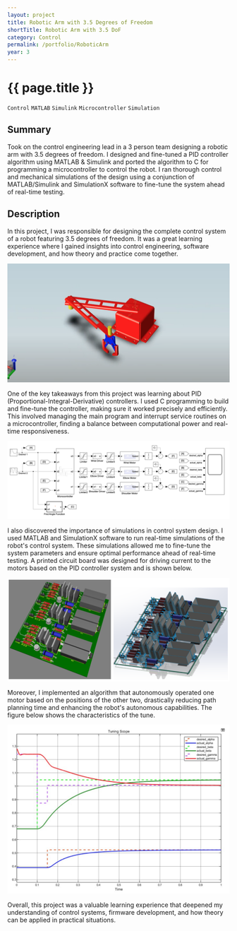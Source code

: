 ```yaml
---
layout: project
title: Robotic Arm with 3.5 Degrees of Freedom
shortTitle: Robotic Arm with 3.5 DoF
category: Control
permalink: /portfolio/RoboticArm
year: 3
---
```



# {{ page.title }}

`Control` `MATLAB` `Simulink` `Microcontroller` `Simulation`

## Summary

Took on the control engineering lead in a 3 person team designing a robotic arm with 3.5 degrees of freedom. I designed and fine-tuned a PID controller algorithm using MATLAB & Simulink and ported the algorithm to C for programming a microcontroller to control the robot. I ran thorough control and mechanical simulations of the design using a conjunction of MATLAB/Simulink and SimulationX software to fine-tune the system ahead of real-time testing.

## Description

In this project, I was responsible for designing the complete control system of a robot featuring 3.5 degrees of freedom. It was a great learning experience where I gained insights into control engineering, software development, and how theory and practice come together.

![Current Driving PCB](/assets/images/RoboticArm/robot.png)

One of the key takeaways from this project was learning about PID (Proportional-Integral-Derivative) controllers. I used C programming to build and fine-tune the controller, making sure it worked precisely and efficiently. This involved managing the main program and interrupt service routines on a microcontroller, finding a balance between computational power and real-time responsiveness.

![Image](/assets/images/RoboticArm/tuningParameters.png)

I also discovered the importance of simulations in control system design. I used MATLAB and SimulationX software to run real-time simulations of the robot's control system. These simulations allowed me to fine-tune the system parameters and ensure optimal performance ahead of real-time testing. A printed circuit board was designed for driving current to the motors based on the PID controller system and is shown below.

![Current Driving PCB](/assets/images/RoboticArm/currentDriver.png)

Moreover, I implemented an algorithm that autonomously operated one motor based on the positions of the other two, drastically reducing path planning time and enhancing the robot's autonomous capabilities. The figure below shows the characteristics of the tune.

![Image](/assets/images/RoboticArm/tune.png)

Overall, this project was a valuable learning experience that deepened my understanding of control systems, firmware development, and how theory can be applied in practical situations.